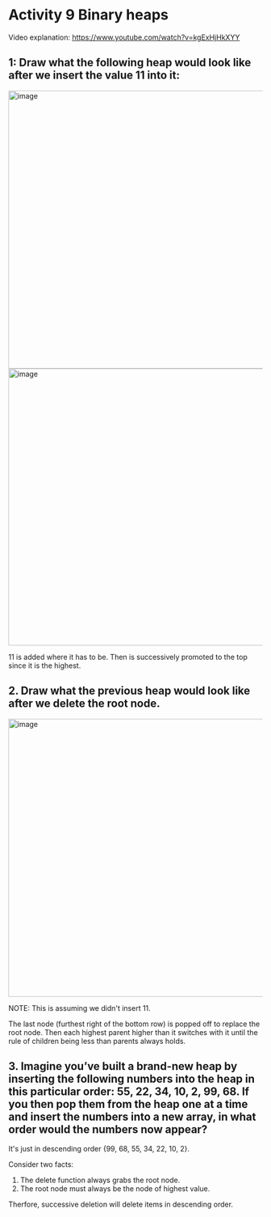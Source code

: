 # Activity 9 Binary heaps

Video explanation: https://www.youtube.com/watch?v=kgExHjHkXYY

## 1: Draw what the following heap would look like after we insert the value 11 into it:


<img width="817" height="550" alt="image" src="https://github.com/user-attachments/assets/dfa532c3-4347-4ee0-8dfa-9064baf9997d" />


<img width="818" height="548" alt="image" src="https://github.com/user-attachments/assets/a2666ddf-b99f-43ca-b195-108ab9369293" />

11 is added where it has to be. Then is successively promoted to the top since it is the highest. 

## 2. Draw what the previous heap would look like after we delete the root node.

<img width="817" height="550" alt="image" src="https://github.com/user-attachments/assets/8dee6597-a831-40a9-a027-fa10df148228" />

NOTE: This is assuming we didn't insert 11. 

The last node (furthest right of the bottom row) is popped off to replace the root node. Then each highest parent higher than it switches with it until the rule of children being less than parents always holds. 

## 3. Imagine you’ve built a brand-new heap by inserting the following numbers into the heap in this particular order: 55, 22, 34, 10, 2, 99, 68. If you then pop them from the heap one at a time and insert the numbers into a new array, in what order would the numbers now appear?

It's just in descending order {99, 68, 55, 34, 22, 10, 2}.

Consider two facts:

1. The delete function always grabs the root node.
2. The root node must always be the node of highest value.

Therfore, successive deletion will delete items in descending order. 
